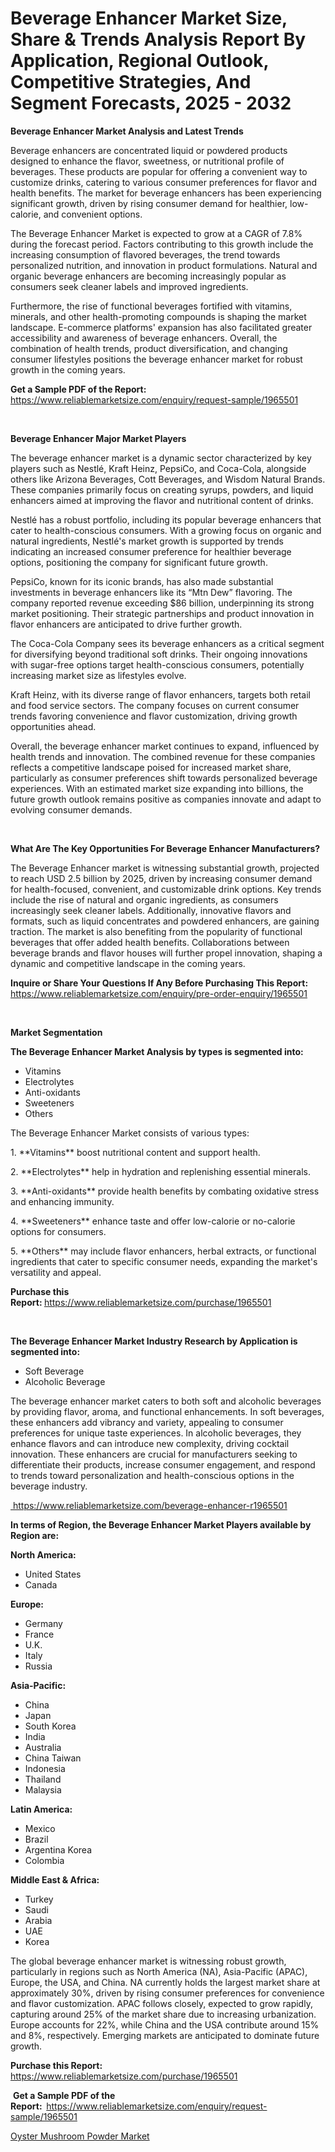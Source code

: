 <p><h1>Beverage Enhancer Market Size, Share & Trends Analysis Report By Application, Regional Outlook, Competitive Strategies, And Segment Forecasts, 2025 - 2032</h1></p><p><strong>Beverage Enhancer Market Analysis and Latest Trends</strong></p>
<p><p>Beverage enhancers are concentrated liquid or powdered products designed to enhance the flavor, sweetness, or nutritional profile of beverages. These products are popular for offering a convenient way to customize drinks, catering to various consumer preferences for flavor and health benefits. The market for beverage enhancers has been experiencing significant growth, driven by rising consumer demand for healthier, low-calorie, and convenient options. </p><p>The Beverage Enhancer Market is expected to grow at a CAGR of 7.8% during the forecast period. Factors contributing to this growth include the increasing consumption of flavored beverages, the trend towards personalized nutrition, and innovation in product formulations. Natural and organic beverage enhancers are becoming increasingly popular as consumers seek cleaner labels and improved ingredients. </p><p>Furthermore, the rise of functional beverages fortified with vitamins, minerals, and other health-promoting compounds is shaping the market landscape. E-commerce platforms' expansion has also facilitated greater accessibility and awareness of beverage enhancers. Overall, the combination of health trends, product diversification, and changing consumer lifestyles positions the beverage enhancer market for robust growth in the coming years.</p></p>
<p><strong>Get a Sample PDF of the Report:&nbsp;</strong> <a href="https://www.reliablemarketsize.com/enquiry/request-sample/1965501?utm_campaign=2478&utm_medium=2&utm_source=Github&utm_content=ia&utm_term=07042025&utm_id=beverage-enhancer">https://www.reliablemarketsize.com/enquiry/request-sample/1965501</a></p>
<p>&nbsp;</p>
<p><strong>Beverage Enhancer Major Market Players</strong></p>
<p><p>The beverage enhancer market is a dynamic sector characterized by key players such as Nestlé, Kraft Heinz, PepsiCo, and Coca-Cola, alongside others like Arizona Beverages, Cott Beverages, and Wisdom Natural Brands. These companies primarily focus on creating syrups, powders, and liquid enhancers aimed at improving the flavor and nutritional content of drinks. </p><p>Nestlé has a robust portfolio, including its popular beverage enhancers that cater to health-conscious consumers. With a growing focus on organic and natural ingredients, Nestlé's market growth is supported by trends indicating an increased consumer preference for healthier beverage options, positioning the company for significant future growth. </p><p>PepsiCo, known for its iconic brands, has also made substantial investments in beverage enhancers like its “Mtn Dew” flavoring. The company reported revenue exceeding $86 billion, underpinning its strong market positioning. Their strategic partnerships and product innovation in flavor enhancers are anticipated to drive further growth.</p><p>The Coca-Cola Company sees its beverage enhancers as a critical segment for diversifying beyond traditional soft drinks. Their ongoing innovations with sugar-free options target health-conscious consumers, potentially increasing market size as lifestyles evolve.</p><p>Kraft Heinz, with its diverse range of flavor enhancers, targets both retail and food service sectors. The company focuses on current consumer trends favoring convenience and flavor customization, driving growth opportunities ahead.</p><p>Overall, the beverage enhancer market continues to expand, influenced by health trends and innovation. The combined revenue for these companies reflects a competitive landscape poised for increased market share, particularly as consumer preferences shift towards personalized beverage experiences. With an estimated market size expanding into billions, the future growth outlook remains positive as companies innovate and adapt to evolving consumer demands.</p></p>
<p>&nbsp;</p>
<p><strong>What Are The Key Opportunities For Beverage Enhancer Manufacturers?</strong></p>
<p><p>The Beverage Enhancer market is witnessing substantial growth, projected to reach USD 2.5 billion by 2025, driven by increasing consumer demand for health-focused, convenient, and customizable drink options. Key trends include the rise of natural and organic ingredients, as consumers increasingly seek cleaner labels. Additionally, innovative flavors and formats, such as liquid concentrates and powdered enhancers, are gaining traction. The market is also benefiting from the popularity of functional beverages that offer added health benefits. Collaborations between beverage brands and flavor houses will further propel innovation, shaping a dynamic and competitive landscape in the coming years.</p></p>
<p><strong>Inquire or Share Your Questions If Any Before Purchasing This Report:</strong> <a href="https://www.reliablemarketsize.com/enquiry/pre-order-enquiry/1965501?utm_campaign=2478&utm_medium=2&utm_source=Github&utm_content=ia&utm_term=07042025&utm_id=beverage-enhancer">https://www.reliablemarketsize.com/enquiry/pre-order-enquiry/1965501</a></p>
<p>&nbsp;</p>
<p><strong>Market Segmentation</strong></p>
<p><strong>The Beverage Enhancer Market Analysis by types is segmented into:</strong></p>
<p><ul><li>Vitamins</li><li>Electrolytes</li><li>Anti-oxidants</li><li>Sweeteners</li><li>Others</li></ul></p>
<p><p>The Beverage Enhancer Market consists of various types: </p><p>1. **Vitamins** boost nutritional content and support health.</p><p>2. **Electrolytes** help in hydration and replenishing essential minerals.</p><p>3. **Anti-oxidants** provide health benefits by combating oxidative stress and enhancing immunity.</p><p>4. **Sweeteners** enhance taste and offer low-calorie or no-calorie options for consumers. </p><p>5. **Others** may include flavor enhancers, herbal extracts, or functional ingredients that cater to specific consumer needs, expanding the market's versatility and appeal.</p></p>
<p><strong>Purchase this Report:&nbsp;</strong><a href="https://www.reliablemarketsize.com/purchase/1965501?utm_campaign=2478&utm_medium=2&utm_source=Github&utm_content=ia&utm_term=07042025&utm_id=beverage-enhancer">https://www.reliablemarketsize.com/purchase/1965501</a></p>
<p>&nbsp;</p>
<p><strong>The Beverage Enhancer Market Industry Research by Application is segmented into:</strong></p>
<p><ul><li>Soft Beverage</li><li>Alcoholic Beverage</li></ul></p>
<p><p>The beverage enhancer market caters to both soft and alcoholic beverages by providing flavor, aroma, and functional enhancements. In soft beverages, these enhancers add vibrancy and variety, appealing to consumer preferences for unique taste experiences. In alcoholic beverages, they enhance flavors and can introduce new complexity, driving cocktail innovation. These enhancers are crucial for manufacturers seeking to differentiate their products, increase consumer engagement, and respond to trends toward personalization and health-conscious options in the beverage industry.</p></p>
<p><a href="https://www.reliablemarketsize.com/beverage-enhancer-r1965501?utm_campaign=2478&utm_medium=2&utm_source=Github&utm_content=ia&utm_term=07042025&utm_id=beverage-enhancer">&nbsp;https://www.reliablemarketsize.com/beverage-enhancer-r1965501</a></p>
<p><strong>In terms of Region, the Beverage Enhancer Market Players available by Region are:</strong></p>
<p>
    <p> <strong> North America: </strong>
        <ul>
            <li>United States</li>
            <li>Canada</li>
        </ul>
        </p> 
    <p> <strong> Europe: </strong>
        <ul>
            <li>Germany</li>
            <li>France</li>
            <li>U.K.</li>
            <li>Italy</li>
            <li>Russia</li>
        </ul>
        </p> 
    <p> <strong> Asia-Pacific: </strong>
        <ul>
            <li>China</li>
            <li>Japan</li>
            <li>South Korea</li>
            <li>India</li>
            <li>Australia</li>
            <li>China Taiwan</li>
            <li>Indonesia</li>
            <li>Thailand</li>
            <li>Malaysia</li>
        </ul>
        </p> 
    <p> <strong> Latin America: </strong>
        <ul>
            <li>Mexico</li>
            <li>Brazil</li>
            <li>Argentina Korea</li>
            <li>Colombia</li>
        </ul>
        </p> 
    <p> <strong> Middle East & Africa: </strong>
        <ul>
            <li>Turkey</li>
            <li>Saudi</li>
            <li>Arabia</li>
            <li>UAE</li>
            <li>Korea</li>
        </ul>
    </p>
    </p>
<p><p>The global beverage enhancer market is witnessing robust growth, particularly in regions such as North America (NA), Asia-Pacific (APAC), Europe, the USA, and China. NA currently holds the largest market share at approximately 30%, driven by rising consumer preferences for convenience and flavor customization. APAC follows closely, expected to grow rapidly, capturing around 25% of the market share due to increasing urbanization. Europe accounts for 22%, while China and the USA contribute around 15% and 8%, respectively. Emerging markets are anticipated to dominate future growth.</p></p>
<p><strong>Purchase this Report: </strong><a href="https://www.reliablemarketsize.com/purchase/1965501?utm_campaign=2478&utm_medium=2&utm_source=Github&utm_content=ia&utm_term=07042025&utm_id=beverage-enhancer">https://www.reliablemarketsize.com/purchase/1965501</a></p>
<p>&nbsp;<strong>Get a Sample PDF of the Report:&nbsp;&nbsp;</strong><a href="https://www.reliablemarketsize.com/enquiry/request-sample/1965501?utm_campaign=2478&utm_medium=2&utm_source=Github&utm_content=ia&utm_term=07042025&utm_id=beverage-enhancer">https://www.reliablemarketsize.com/enquiry/request-sample/1965501</a></p>
<p><strong></strong></p>
<p><p><a href="https://github.com/AlisaRowe24/Market-Research-Report-List-2/blob/main/oyster-mushroom-powder-market.md?utm_campaign=2478&utm_medium=2&utm_source=Github&utm_content=ia&utm_term=07042025&utm_id=beverage-enhancer">Oyster Mushroom Powder Market</a></p></p>